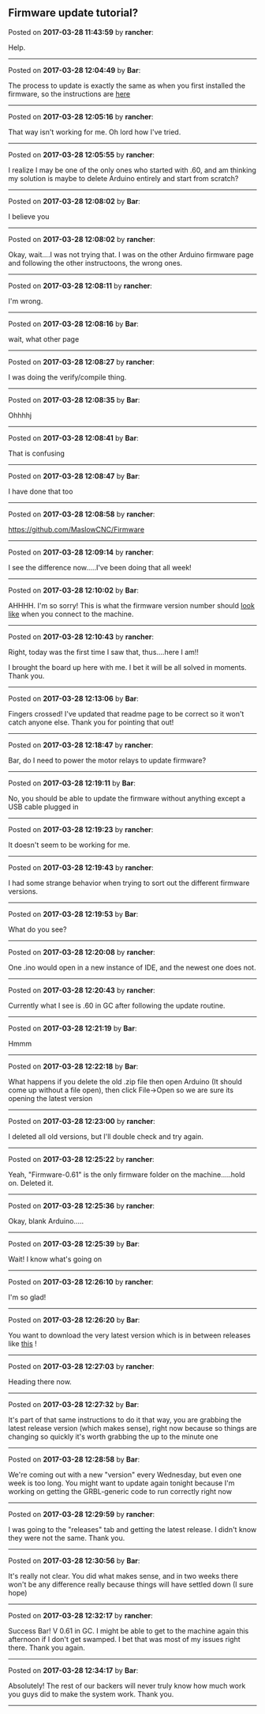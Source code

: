 ## Firmware update tutorial?
Posted on **2017-03-28 11:43:59** by **rancher**:

Help.

---

Posted on **2017-03-28 12:04:49** by **Bar**:

The process to update is exactly the same as when you first installed the firmware, so the instructions are [here](https://github.com/MaslowCNC/Firmware/wiki/Firmware-Setup)

---

Posted on **2017-03-28 12:05:16** by **rancher**:

That way isn't working for me.  Oh lord how I've tried.

---

Posted on **2017-03-28 12:05:55** by **rancher**:

I realize I may be one of the only ones who started with .60, and am thinking my solution is maybe to delete Arduino entirely and start from scratch?

---

Posted on **2017-03-28 12:08:02** by **Bar**:

I believe you

---

Posted on **2017-03-28 12:08:02** by **rancher**:

Okay, wait....I was not trying that.  I was on the other Arduino firmware page and following the other instructoons, the wrong ones.

---

Posted on **2017-03-28 12:08:11** by **rancher**:

I'm wrong.

---

Posted on **2017-03-28 12:08:16** by **Bar**:

wait, what other page

---

Posted on **2017-03-28 12:08:27** by **rancher**:

I was doing the verify/compile thing.

---

Posted on **2017-03-28 12:08:35** by **Bar**:

Ohhhhj

---

Posted on **2017-03-28 12:08:41** by **Bar**:

That is confusing

---

Posted on **2017-03-28 12:08:47** by **Bar**:

I have done that too

---

Posted on **2017-03-28 12:08:58** by **rancher**:

https://github.com/MaslowCNC/Firmware

---

Posted on **2017-03-28 12:09:14** by **rancher**:

I see the difference now.....I've been doing that all week!

---

Posted on **2017-03-28 12:10:02** by **Bar**:

AHHHH. I'm so sorry! This is what the firmware version number should  [look like](/images/fU/sz/fUsz_firmwareversion.jpg.jpg) when you connect to the machine.

---

Posted on **2017-03-28 12:10:43** by **rancher**:

Right, today was the first time I saw that, thus....here I am!!



I brought the board up here with me.  I bet it will be all solved in moments.  Thank you.

---

Posted on **2017-03-28 12:13:06** by **Bar**:

Fingers crossed! I've updated that readme page to be correct so it won't catch anyone else. Thank you for pointing that out!

---

Posted on **2017-03-28 12:18:47** by **rancher**:

Bar, do I need to power the motor relays to update firmware?

---

Posted on **2017-03-28 12:19:11** by **Bar**:

No, you should be able to update the firmware without anything except a USB cable plugged in

---

Posted on **2017-03-28 12:19:23** by **rancher**:

It doesn't seem to be working for me.

---

Posted on **2017-03-28 12:19:43** by **rancher**:

I had some strange behavior when trying to sort out the different firmware versions.

---

Posted on **2017-03-28 12:19:53** by **Bar**:

What do you see?

---

Posted on **2017-03-28 12:20:08** by **rancher**:

One .ino would open in a new instance of IDE, and the newest one does not.

---

Posted on **2017-03-28 12:20:43** by **rancher**:

Currently what I see is .60 in GC after following the update routine.

---

Posted on **2017-03-28 12:21:19** by **Bar**:

Hmmm

---

Posted on **2017-03-28 12:22:18** by **Bar**:

What happens if you delete the old .zip file then open Arduino (It should come up without a file open), then click File->Open so we are sure its opening the latest version

---

Posted on **2017-03-28 12:23:00** by **rancher**:

I deleted all old versions, but I'll double check and try again.

---

Posted on **2017-03-28 12:25:22** by **rancher**:

Yeah, "Firmware-0.61" is the only firmware folder on the machine.....hold on.  Deleted it.

---

Posted on **2017-03-28 12:25:36** by **rancher**:

Okay, blank Arduino.....

---

Posted on **2017-03-28 12:25:39** by **Bar**:

Wait! I know what's going on

---

Posted on **2017-03-28 12:26:10** by **rancher**:

I'm so glad!

---

Posted on **2017-03-28 12:26:20** by **Bar**:

You want to download the very latest version which is in between releases like  [this](/images/Ox/TT/OxTT_download.jpg.jpg) !

---

Posted on **2017-03-28 12:27:03** by **rancher**:

Heading there now.

---

Posted on **2017-03-28 12:27:32** by **Bar**:

It's part of that same instructions to do it that way, you are grabbing the latest release version (which makes sense), right now because so things are changing so quickly it's worth grabbing the up to the minute one

---

Posted on **2017-03-28 12:28:58** by **Bar**:

We're coming out with a new "version" every Wednesday, but even one week is too long. You might want to update again tonight because I'm working on getting the GRBL-generic code to run correctly right  now

---

Posted on **2017-03-28 12:29:59** by **rancher**:

I was going to the "releases" tab and getting the latest release.  I didn't know they were not the same.  Thank you.

---

Posted on **2017-03-28 12:30:56** by **Bar**:

It's really not clear. You did what makes sense, and in two weeks there won't be any difference really because things will have settled down (I sure hope)

---

Posted on **2017-03-28 12:32:17** by **rancher**:

Success Bar!  V 0.61 in GC.  I might be able to get to the machine again this afternoon if I don't get swamped.  I bet that was most of my issues right there.  Thank you again.

---

Posted on **2017-03-28 12:34:17** by **Bar**:

Absolutely! The rest of our backers will never truly know how much work you guys did to make the system work. Thank you.

---

